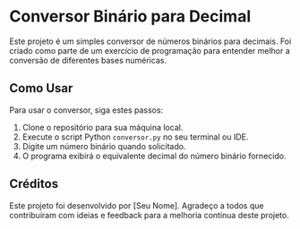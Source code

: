 # Conversor Binário para Decimal

Este projeto é um simples conversor de números binários para decimais. Foi criado como parte de um exercício de programação para entender melhor a conversão de diferentes bases numéricas.

## Como Usar

Para usar o conversor, siga estes passos:

1. Clone o repositório para sua máquina local.
2. Execute o script Python `conversor.py` no seu terminal ou IDE.
3. Digite um número binário quando solicitado.
4. O programa exibirá o equivalente decimal do número binário fornecido.

## Créditos

Este projeto foi desenvolvido por [Seu Nome]. Agradeço a todos que contribuíram com ideias e feedback para a melhoria contínua deste projeto.

